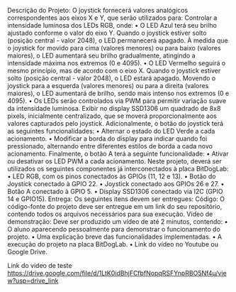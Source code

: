 Descrição do Projeto:
O joystick fornecerá valores analógicos correspondentes aos eixos X e Y, que serão utilizados para:
Controlar a intensidade luminosa dos LEDs RGB, onde:
• O LED Azul terá seu brilho ajustado conforme o valor do eixo Y. Quando o joystick estiver solto
(posição central - valor 2048), o LED permanecerá apagado. À medida que o joystick for movido para
cima (valores menores) ou para baixo (valores maiores), o LED aumentará seu brilho gradualmente,
atingindo a intensidade máxima nos extremos (0 e 4095).
• O LED Vermelho seguirá o mesmo princípio, mas de acordo com o eixo X. Quando o joystick estiver
solto (posição central - valor 2048), o LED estará apagado. Movendo o joystick para a esquerda
(valores menores) ou para a direita (valores maiores), o LED aumentará de brilho, sendo mais intenso
nos extremos (0 e 4095).
• Os LEDs serão controlados via PWM para permitir variação suave da intensidade luminosa.
Exibir no display SSD1306 um quadrado de 8x8 pixels, inicialmente centralizado, que se moverá
proporcionalmente aos valores capturados pelo joystick.
Adicionalmente, o botão do joystick terá as seguintes funcionalidades:
• Alternar o estado do LED Verde a cada acionamento.
• Modificar a borda do display para indicar quando foi pressionado, alternando entre diferentes estilos
de borda a cada novo acionamento.
Finalmente, o botão A terá a seguinte funcionalidade:
• Ativar ou desativar os LED PWM a cada acionamento.
Neste projeto, deverá ser utilizados os seguintes componentes já interconectados à placa BitDogLab:
• LED RGB, com os pinos conectados às GPIOs (11, 12 e 13).
• Botão do Joystick conectado à GPIO 22.
• Joystick conectado aos GPIOs 26 e 27.
• Botão A conectado à GPIO 5.
• Display SSD1306 conectado via I2C (GPIO 14 e GPIO15).
Entrega: Os seguintes itens devem ser entregues:
Código: O código-fonte do projeto deve ser entregue em um link do seu repositório, contendo todos os
arquivos necessários para sua execução.
Vídeo de demonstração: Deve ser produzido um vídeo de até 2 minutos, contendo:
• O aluno aparecendo pessoalmente para demonstrar o funcionamento do projeto.
• Uma explicação breve das funcionalidades implementadas.
• A execução do projeto na placa BitDogLab.
• Link do vídeo no Youtube ou Google Drive.

Link do video de teste
https://drive.google.com/file/d/1LtK0idBhjFCfbfNopqRSFYnpRBO5Nf4u/view?usp=drive_link

